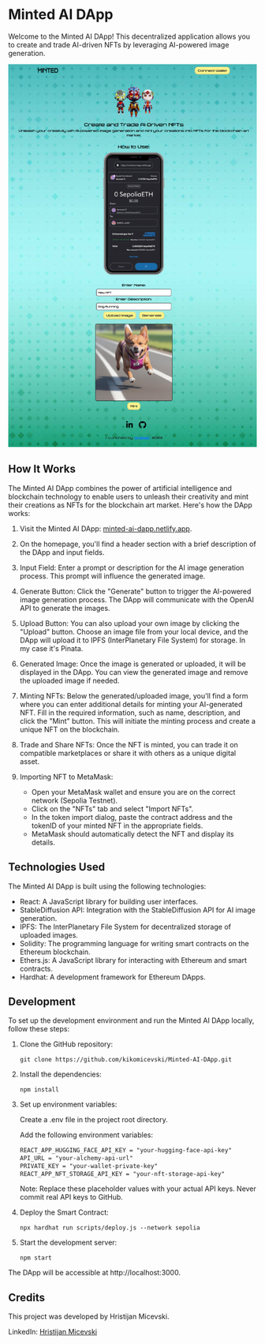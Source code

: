 # Minted AI DApp

Welcome to the Minted AI DApp! This decentralized application allows you to create and trade AI-driven NFTs by leveraging AI-powered image generation.

<div style="text-align:center;">
  <img src="/src/images/Minted-SS.png" alt="site">
</div>

## How It Works

The Minted AI DApp combines the power of artificial intelligence and blockchain technology to enable users to unleash their creativity and mint their creations as NFTs for the blockchain art market. Here's how the DApp works:

1. Visit the Minted AI DApp: [minted-ai-dapp.netlify.app](https://minted-ai-dapp.netlify.app).

2. On the homepage, you'll find a header section with a brief description of the DApp and input fields.

3. Input Field: Enter a prompt or description for the AI image generation process. This prompt will influence the generated image.

4. Generate Button: Click the "Generate" button to trigger the AI-powered image generation process. The DApp will communicate with the OpenAI API to generate the images.

5. Upload Button: You can also upload your own image by clicking the "Upload" button. Choose an image file from your local device, and the DApp will upload it to IPFS (InterPlanetary File System) for storage. In my case it's Pinata.

6. Generated Image: Once the image is generated or uploaded, it will be displayed in the DApp. You can view the generated image and remove the uploaded image if needed.

7. Minting NFTs: Below the generated/uploaded image, you'll find a form where you can enter additional details for minting your AI-generated NFT. Fill in the required information, such as name, description, and click the "Mint" button. This will initiate the minting process and create a unique NFT on the blockchain.

8. Trade and Share NFTs: Once the NFT is minted, you can trade it on compatible marketplaces or share it with others as a unique digital asset.

9. Importing NFT to MetaMask:
   - Open your MetaMask wallet and ensure you are on the correct network (Sepolia Testnet).
   - Click on the "NFTs" tab and select "Import NFTs".
   - In the token import dialog, paste the contract address and the tokenID of your minted NFT in the appropriate fields.
   - MetaMask should automatically detect the NFT and display its details.

## Technologies Used

The Minted AI DApp is built using the following technologies:

- React: A JavaScript library for building user interfaces.
- StableDiffusion API: Integration with the StableDiffusion API for AI image generation.
- IPFS: The InterPlanetary File System for decentralized storage of uploaded images.
- Solidity: The programming language for writing smart contracts on the Ethereum blockchain.
- Ethers.js: A JavaScript library for interacting with Ethereum and smart contracts.
- Hardhat: A development framework for Ethereum DApps.

## Development

To set up the development environment and run the Minted AI DApp locally, follow these steps:

1. Clone the GitHub repository:

   ```shell
   git clone https://github.com/kikomicevski/Minted-AI-DApp.git

2. Install the dependencies:

    ```shell
    npm install

3. Set up environment variables:

    Create a .env file in the project root directory.

    Add the following environment variables:
    ```
    REACT_APP_HUGGING_FACE_API_KEY = "your-hugging-face-api-key"
    API_URL = "your-alchemy-api-url"
    PRIVATE_KEY = "your-wallet-private-key"
    REACT_APP_NFT_STORAGE_API_KEY = "your-nft-storage-api-key"
    ```

    Note: Replace these placeholder values with your actual API keys. Never commit real API keys to GitHub.
4. Deploy the Smart Contract:

    ```shell
    npx hardhat run scripts/deploy.js --network sepolia

5. Start the development server:

    ```shell
    npm start

The DApp will be accessible at http://localhost:3000.

## Credits

This project was developed by Hristijan Micevski.

LinkedIn:  [Hristijan Micevski](https://www.linkedin.com/in/hristijanmicevski)
